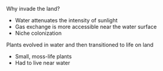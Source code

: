 Why invade the land?
- Water attenuates the intensity of sunlight
- Gas exchange is more accessible near the water surface
- Niche colonization

Plants evolved in water and then transitioned to life on land
- Small, moss-life plants
- Had to live near water